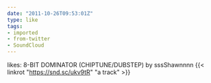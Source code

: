 ```yaml
---
date: "2011-10-26T09:53:01Z"
type: like
tags:
- imported
- from-twitter
- SoundCloud
---
```

likes: 8-BIT DOMINATOR \(CHIPTUNE/DUBSTEP\) by sssShawnnnn {{< linkrot "https://snd.sc/ukv9tR" "a track" >}}
